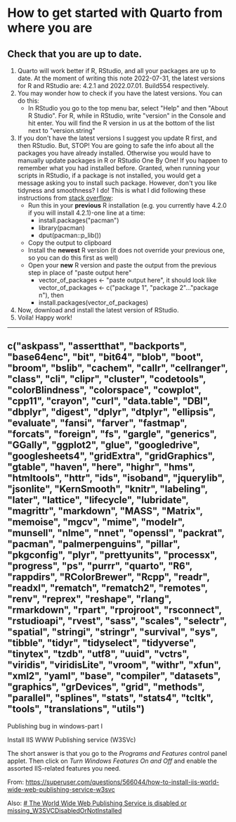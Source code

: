 # How to get started with Quarto from where you are

## Check that you are up to date. 
1. Quarto will work better if R, RStudio, and all your packages are up to date. At the moment of writing this note 2022-07-31, the latest versions for R and RStudio are: 4.2.1 and 2022.07.01. Build554 respectively. 
2. You may wonder how to check if you have the latest versions. You can do this: 
	* In RStudio you go to the top menu bar, select "Help" and then "About R Studio". For R, while in RStudio, write "version" in the Console and hit enter. You will find the R version in us at the bottom of the list next to "version.string" 
3. If you don't have the latest versions I suggest you update R first, and then RStudio. But, STOP! You are going to safe the info about all the packages you have already installed. Otherwise you would have to manually update packages in R or RStudio One By One! If you happen to remember what you had installed before. Granted, when running your scripts in RStudio, if a package is not installed, you would get a message asking you to install such package. However, don't you like tidyness and smoothness? I do! This is what I did following these instructions from [stack overflow](https://stackoverflow.com/questions/66450454/how-to-update-all-packages-for-a-new-r-version-quickly-and-easily):
	* Run this in your **previous** R  installation (e.g. you currently have 4.2.0 if you will install 4.2.1)-one line at a time:
		* install.packages("pacman")
		* library(pacman)
		* dput(pacman::p_lib())
	* Copy the output to clipboard
	* Install the **newest** R version (it does not override your previous one, so you can do this first as well)
	* Open your **new** R version and paste the output from the previous step in place of "paste output here"
		* vector_of_packages <- "paste output here", it should look like vector_of_packages <- c("package 1", "package 2"..."package n"), then
		* install.packages(vector_of_packages)
4. Now, download and install the latest version of RStudio.
5. Voila! Happy work!

---
c("askpass", "assertthat", "backports", "base64enc", "bit", "bit64", 
"blob", "boot", "broom", "bslib", "cachem", "callr", "cellranger", 
"class", "cli", "clipr", "cluster", "codetools", "colorBlindness", 
"colorspace", "cowplot", "cpp11", "crayon", "curl", "data.table", 
"DBI", "dbplyr", "digest", "dplyr", "dtplyr", "ellipsis", "evaluate", 
"fansi", "farver", "fastmap", "forcats", "foreign", "fs", "gargle", 
"generics", "GGally", "ggplot2", "glue", "googledrive", "googlesheets4", 
"gridExtra", "gridGraphics", "gtable", "haven", "here", "highr", 
"hms", "htmltools", "httr", "ids", "isoband", "jquerylib", "jsonlite", 
"KernSmooth", "knitr", "labeling", "later", "lattice", "lifecycle", 
"lubridate", "magrittr", "markdown", "MASS", "Matrix", "memoise", 
"mgcv", "mime", "modelr", "munsell", "nlme", "nnet", "openssl", 
"packrat", "pacman", "palmerpenguins", "pillar", "pkgconfig", 
"plyr", "prettyunits", "processx", "progress", "ps", "purrr", 
"quarto", "R6", "rappdirs", "RColorBrewer", "Rcpp", "readr", 
"readxl", "rematch", "rematch2", "remotes", "renv", "reprex", 
"reshape", "rlang", "rmarkdown", "rpart", "rprojroot", "rsconnect", 
"rstudioapi", "rvest", "sass", "scales", "selectr", "spatial", 
"stringi", "stringr", "survival", "sys", "tibble", "tidyr", "tidyselect", 
"tidyverse", "tinytex", "tzdb", "utf8", "uuid", "vctrs", "viridis", 
"viridisLite", "vroom", "withr", "xfun", "xml2", "yaml", "base", 
"compiler", "datasets", "graphics", "grDevices", "grid", "methods", 
"parallel", "splines", "stats", "stats4", "tcltk", "tools", "translations", 
"utils")
------
Publishing bug in windows-part I

Install IIS WWW Publishing service (W3SVc)

The short answer is that you go to the _Programs and Features_ control panel applet. Then click on _Turn Windows Features On and Off_ and enable the assorted IIS-related features you need.

From: https://superuser.com/questions/566044/how-to-install-iis-world-wide-web-publishing-service-w3svc

Also: [# The World Wide Web Publishing Service is disabled or missing_W3SVCDisabledOrNotInstalled](https://docs.microsoft.com/en-us/exchange/the-world-wide-web-publishing-service-is-disabled-or-missing-w3svcdisabledornotinstalled-exchange-2013-help)
